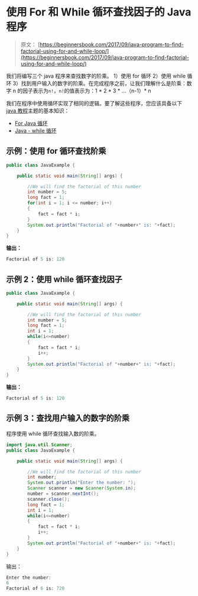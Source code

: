 # 使用 For 和 While 循环查找因子的 Java 程序

> 原文： [https://beginnersbook.com/2017/09/java-program-to-find-factorial-using-for-and-while-loop/](https://beginnersbook.com/2017/09/java-program-to-find-factorial-using-for-and-while-loop/)

我们将编写三个 java 程序来查找数字的阶乘。 1）使用 for 循环 2）使用 while 循环 3）找到用户输入的数字的阶乘。在完成程序之前，让我们理解什么是阶乘：数字 n 的因子表示为`n!`，`n!`的值表示为：1 * 2 * 3 * ...（n-1）* n

我们在程序中使用循环实现了相同的逻辑。要了解这些程序，您应该具备以下 [java 教程](https://beginnersbook.com/java-tutorial-for-beginners-with-examples/)主题的基本知识：

*   [For Java 循环](https://beginnersbook.com/2015/03/for-loop-in-java-with-example/)
*   [Java - while 循环](https://beginnersbook.com/2015/03/while-loop-in-java-with-examples/)

## 示例：使用 for 循环查找阶乘

```java
public class JavaExample {

    public static void main(String[] args) {

    	//We will find the factorial of this number
        int number = 5;
        long fact = 1;
        for(int i = 1; i <= number; i++)
        {
            fact = fact * i;
        }
        System.out.println("Factorial of "+number+" is: "+fact);
    }
}
```

**输出：**

```java
Factorial of 5 is: 120
```

## 示例 2：使用 while 循环查找因子

```java
public class JavaExample {

    public static void main(String[] args) {

    	//We will find the factorial of this number
        int number = 5;
        long fact = 1;
        int i = 1;
        while(i<=number)
        {
            fact = fact * i;
            i++;
        }
        System.out.println("Factorial of "+number+" is: "+fact);
    }
}
```

**输出：**

```java
Factorial of 5 is: 120
```

## 示例 3：查找用户输入的数字的阶乘

程序使用 while 循环查找输入数的阶乘。

```java
import java.util.Scanner;
public class JavaExample {

    public static void main(String[] args) {

    	//We will find the factorial of this number
        int number;
        System.out.println("Enter the number: ");
        Scanner scanner = new Scanner(System.in);
        number = scanner.nextInt();
        scanner.close();
        long fact = 1;
        int i = 1;
        while(i<=number)
        {
            fact = fact * i;
            i++;
        }
        System.out.println("Factorial of "+number+" is: "+fact);
    }
}
```

输出：

```java
Enter the number: 
6
Factorial of 6 is: 720
```